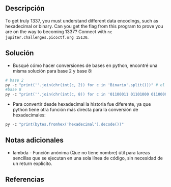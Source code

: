 ## Descripción
To get truly 1337, you must understand different data encodings, such as hexadecimal or binary. Can you get the flag from this program to prove you are on the way to becoming 1337? Connect with `nc jupiter.challenges.picoctf.org 15130`.
## Solución
- Busqué cómo hacer conversiones de bases en python, encontré una misma solución para base 2 y base 8:
``` python
# base 2
py -c "print(''.join(chr(int(c, 2)) for c in 'Binario'.split()))" # el split es para separar espacios
#base 8
py -c "print(''.join(chr(int(c, 8)) for c in '01100011 01101000 01100001 01101001 01110010'.split()))" # Sólo se cambia una parte del código, donde el 2 se cambia por el 8 para indicar que es otra base.
```
- Para convertir desde hexadecimal la historia fue diferente, ya que python tiene otra función más directa para la conversión de hexadecimales:
``` python
py -c "print(bytes.fromhex('hexadecimal').decode())"
```
## Notas adicionales
- lambda - Función anónima (Que no tiene nombre) útil para tareas sencillas que se ejecutan en una sola línea de código, sin necesidad de un return explícito. 
## Referencias
